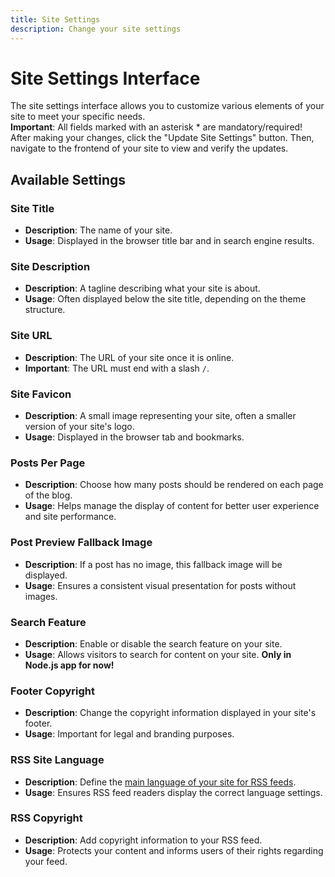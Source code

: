 ```yaml
---
title: Site Settings
description: Change your site settings
---
```


# Site Settings Interface

The site settings interface allows you to customize various elements of your site to meet your specific needs.<br>
**Important**: All fields marked with an asterisk \* are mandatory/required!<br>
After making your changes, click the "Update Site Settings" button. Then, navigate to the frontend of your site to view and verify the updates.

## Available Settings

### Site Title

-   **Description**: The name of your site.
-   **Usage**: Displayed in the browser title bar and in search engine results.

### Site Description

-   **Description**: A tagline describing what your site is about.
-   **Usage**: Often displayed below the site title, depending on the theme structure.

### Site URL

-   **Description**: The URL of your site once it is online.
-   **Important**: The URL must end with a slash `/`.

### Site Favicon

-   **Description**: A small image representing your site, often a smaller version of your site's logo.
-   **Usage**: Displayed in the browser tab and bookmarks.

### Posts Per Page

-   **Description**: Choose how many posts should be rendered on each page of the blog.
-   **Usage**: Helps manage the display of content for better user experience and site performance.

### Post Preview Fallback Image

-   **Description**: If a post has no image, this fallback image will be displayed.
-   **Usage**: Ensures a consistent visual presentation for posts without images.

### Search Feature

-   **Description**: Enable or disable the search feature on your site.
-   **Usage**: Allows visitors to search for content on your site. **Only in Node.js app for now!**

### Footer Copyright

-   **Description**: Change the copyright information displayed in your site's footer.
-   **Usage**: Important for legal and branding purposes.

### RSS Site Language

-   **Description**: Define the [main language of your site for RSS feeds](https://www.rssboard.org/rss-language-codes).
-   **Usage**: Ensures RSS feed readers display the correct language settings.

### RSS Copyright

-   **Description**: Add copyright information to your RSS feed.
-   **Usage**: Protects your content and informs users of their rights regarding your feed.
